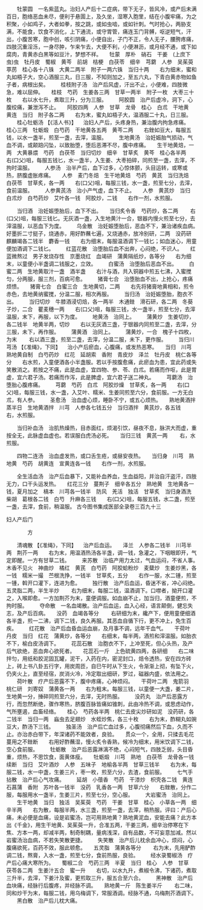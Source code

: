 <!-- { "loadSidebar": true } -->
　　牡蒙圆　一名紫蓝丸。治妇人产后十二症病，带下无子，皆风冷，或产后未满百日，胞络恶血未尽，便利于悬圊上，及久坐，湿寒入胞里，结在小腹牢痛，为之积聚，小如鸡子，大者如拳，按之跳，或如虫啮，或如针刺。气时抢心，两胁支满，不能食，饮食不消化，上下通流，或守胃管，痛连玉门背髆，呕逆短气，汗出，小腹苦寒，胞中创，咳引阴痛，小便自出，子门不正，令人无子，腰胯疼痛，四肢沉重淫泺，一身尽肿，乍来乍去，大便不利，小便淋沥，或月经不通，或下如腐肉，青黄赤白黑等如豆汁，梦想不祥。　　牡蒙　厚朴　硝石　干姜　(上庶下虫)虫　牡丹皮　蜀椒　黄芩　前胡　桔梗　白茯苓　细辛　芎藭　人参　吴茱萸　葶苈　桂心各十八铢　大黄二两半　附子一两六铢　当归十两　　右为细末，蜜和丸如梧子大，空心酒服三丸，日三服，不知则加之，至五六丸，下青白黄赤物如鱼子者，病根出矣。
　　桂枝附子汤　治产后风虚，汗出不止，小便难，四肢微急，难以屈伸。　　桂枝　芍药　生姜各三两　甘草一两半　附子一枚　大枣三十枚　　右以水七升，煮取三升，分为三服。
　　阿胶圆　治产后虚冷，洞下，心腹绞痛，兼泄泻不止。　　阿胶四两　人参　甘草　龙骨　桂心　白朮　干地黄　黄连　当归　附子各二两　　右为末，蜜丸如梧子大，温酒服二十丸，日三服。
　　桂心牡蛎汤 【《活人书》】 　治妇人产后，头疼身热，兼治腹内拘急疼痛。　　桂心三两　牡蛎煅　白芍药　干地黄各五两　黄芩二两　　右銼如豆大，每服五钱，以水一盏半，煎至一盏，去滓，温服。
　　生地黄汤　治妊娠胎气损动，气血不调，或颠踣闪坠，以致胎堕，堕后恶滞不尽，腹中疼痛。　　生干地黄焙，一两　大黄暴煨　芍药　白茯苓　当归切炒　细辛　甘草炙　黄芩　桂心各半两　　右(口父)咀，每服五钱匕，水一盏半，入生姜、大枣拍碎，同煎至一盏，去滓，不拘时温服。
　　人参汤　治半产后，血下过多，心惊体颤，头目运转，或寒或热，脐腹虚胀疼痛。　　人参　麦门冬焙　生干地黄焙　芍药　黄芪　当归洗焙　白茯苓　甘草炙，各一两　　右(口父)咀，每服三钱，水一盏，煎至七分，去滓，食前温服。
　　人参黄芪汤　治小产气虚，血下不止。　　人参　黄芪炒　当归　白朮炒　白芍药炒　艾叶各一钱　阿胶炒，二钱　　右作一剂，水煎服。

　　当归酒　治妊娠堕胎后，血下不出。　　当归炙令香　芍药炒，各二两
　　右(口父)咀，每服三钱匕。无灰酒一盏，入生地黄汁一合，银器内慢火煎至七分，去滓温服，以恶血下为度。
　　乌金散　治妊娠堕胎后，恶血不下，兼治诸疾血病。　　好墨折二寸挺子，烧通赤，用好酢蘸七遍，又烧通赤，放冷别研，二两　没药研　麒麟竭各二钱半　麝香一钱　　右为细末，每服温酒调下一钱匕；如血迷心，用童便加酒调下二钱匕。
　　红蓝花散　治堕胎后血不出奔，心闷绝，不识人。　　红蓝微熬过　男子发烧存性　京墨烧红　血竭研　蒲黄隔纸炒，各等分　　右为细末，以童便小半盏调二钱服之，立效。
　　白蜜汤　治堕胎后恶血不出。
　　白蜜二两　生地黄取汁一盏　酒半盏　　右汁与酒，共入铜器中煎五七沸，入蜜搅匀，分两服，服三剂，百病可愈。
　　猪膏七合　治堕胎血不出，上抢心，疼痛烦愦。　　猪膏七合　白蜜三合　生地黄切，二两　　右先将猪膏地黄相和，煎令赤色，去地黄纳蜜搅，分温二服，相次再服。
　　当归汤　治妊娠堕胎，胞衣不出。
　　当归切炒　牛膝酒浸切焙，各一两半　木通銼　滑石研，各二两　冬葵子炒，二合　瞿麦穗一两　　右(口父)咀，每服三钱，水一盏半，煎至七分，去滓温服，末下，再服，以下为度。
　　地黄汤　治同上。
　　蒲黄炒　生姜切炒，各二钱半　地黄半两，切炒　　右以无灰酒三盏，于银器内同煎至二盏，去滓，分三服，未下，再作服。
　　蒲黄酒　治同上。
　　蒲黄炒，一合　槐子十四枚，为末
　　右以酒三盏，煎至二盏，去滓，分温二服，未下，更作服。
　　当归川芎汤 【《准绳》，下同】 　治小产后瘀血，心腹痛，或发热恶寒。　　当归　川芎　熟地黄自制　白芍药炒　红花　延胡索　香附　青皮炒　泽兰　牡丹皮　桃仁各等分　　右水煎，入童便酒各小半盏服。若以手按腹愈痛，此瘀血为患，宜此药或失笑散消之。若按之不痛，此是血虚，宜四物、参、苓、白朮。若痛而作呕，此是胃虚，宜六君子汤。若痛而作泻，此是脾虚，宜六君子送二神丸。
　　芎藭汤　治堕胎心腹疼痛。
　　芎藭　芍药　白朮　阿胶炒燥　甘草炙，各一两　　右(口父)咀，每服三钱，水一盏，入艾叶、糯米、生姜同煎至六分，食前服。一方无白朮，有人参。
　　圣愈汤　治血虚心烦，睡卧不宁，或五心烦热。　　熟地黄酒拌蒸半日　生地黄酒拌　川芎　人参各七钱五分　当归酒拌　黄芪炒，各五钱　　右，水煎服。

　　当归补血汤　治肌热燥热，目赤面红，烦渴引饮，昼夜不息，脉洪大而虚，重按全无，此脉虚血虚也。若误服白虎汤必死。　　当归三钱　黄芪一两
　　右，水煎服。

　　四物二连汤　治血虚发热，或口舌生疮，或昼安夜热。　　当归身　川芎　熟地黄　芍药　胡黄连　宣黄连各一钱　　右作一剂，水煎服。

　　全生活血汤　治产后血暴下，又能补血养血，生血益阳，并治自汗盗汗，四肢无力，口干头运发热。　　红花三分　蔓荆子　细辛各五分　熟地黄　生地黄各一钱，夏月加之　槁本　川芎各一钱半　防风　羌活　独活　甘草炙　当归身酒洗　柴胡　葛根各二钱　白芍　升麻各三钱　　右(口父)咀，每服五钱，水二盏，煎至一盏，去滓，食前，稍温服。
古今图书集成医部全录卷三百九十三

妇人产后门

　　　　方

　　清魂散 【《准绳》，下同】 　治产后血运。　　泽兰　人参各二钱半　川芎半两　荆芥一两　　右为末，用温酒热汤各半盏，调一钱，急灌之，下咽眼即开，气定即醒。一方有甘草二钱。
　　来苏散　治临产用力太过，气血运闷，不省人事。　　木香不见火　神曲炒　橘红　黄芪　白芍药　阿胶蛤粉炒　麦糵炒　生姜炒黑，各一钱　糯米一撮　苎根洗挣，一钱半　甘草炙，五分　　右作一服，水二锺，煎至一锺，斡开口灌下，连进为愈。
　　独行散　治产后血运，昏迷不省，冲心闷绝。　　五灵脂二两，半生半炒
　　右为细末，每服二钱，温酒调下。口噤者，拗开口灌之，入喉即愈。一方加荆芥为末，童便调服。如血崩不止，加当归，酒童便煎，不拘时服。
　　夺命散　一名血竭散。治产后血运，血入心经，语言颠倒，健忘失志，及产后百病。　　没药　血竭各等分
　　右研细为末，纔产下，便用童便细酒各半盏，煎一二沸，调下二钱，良久再服。其恶血自循下行，更不冲上，免生百疾。
　　红花散　治产后血昏血运血崩，及月事不调，远年干血气。　　干荷叶　丹皮　当归　红花　蒲黄炒，各等分　　右细末，每半两，酒煎和滓温服。如胎衣不下，榆白皮汤调下。
　　花蕊石散　治胞衣不下，上冲至死，但心头热，及产后气欲绝，恶血奔心欲死者。　　花蕊石一斤　上色硫黄四两，各研细　　右二味拌匀，用纸和胶泥固瓦罐，泥干，入药在内，密泥封口，焙令透热，安在四方砖上，砖上书八卦五行字，用炭周匝，自巳午时从下生火，令渐渐上彻，有坠下火，仍夹火上，直至经宿，炭消火冷，冷定取出细研，罗过，磁器内盛，依法用之。
　　荷叶散　疗产后恶露不下，腹中疼痛，心神烦闷。　　干荷叶二两　鬼箭羽　桃仁研　刘寄奴　蒲黄各一两　　右为粗末。每服三钱，以童便一大盏，姜二片，生地黄一分，捶碎同煎至六分，去滓，无时热服。
　　没药丸　治产后恶露方行，而忽然断绝，骤作寒热，脐腹百脉皆痛如锥刺，此由冷热不调，或思虑动作，气所壅遏，血畜经络。　　桂心　芍药各半两　桃仁去皮尖炒研如泥　没药研，各二钱半　当归一两　蝱虫去足翅炒　水蛭炒焦，各三十枚　　右为末，酢糊丸如豌豆大，酢汤下三钱。
　　独圣汤　治产后亡血过多，心腹彻痛然后下血，久而不止。亦治赤白带下，年深诸药不能效者，良验。　　贯众一个，全用，只揉去毛花蔓用之不銼断　　右用好酢蘸湿，慢火炙令香熟，候冷为细末，用米饮调下二钱，空心食前服。
　　牡蛎散　治产后恶露淋漓不绝，心闷短气，四肢乏弱，头目昏重，烦热，不思饮食，面黄体瘦。　　牡蛎煅　川芎　熟地　白茯苓　龙骨各一钱　续断　当归　艾叶酒炒　人参　五味子　地榆各半两　甘草三钱半　　右为末，每服二钱，水一中盏，生姜三片，枣一枚，煎至六分，去渣，食前服。
　　七气手拈散　治产后心气攻痛。
　　延胡　小蘹香　芍药　干漆炒　枳壳各二钱　黄连　石菖蒲　香附　苏叶各一钱半　没药　乳香各一两　甘草六分　　右銼散，分作二服，每服用水一盏半，生姜三片，煎至七分，空心服。
　　大岩蜜汤　治同上。
　　生干地黄　当归　独活　吴茱萸　芍药　干姜　甘草　桂心　小草各一两　细辛半两　　右为散，每服半两，水三盏，煎至一盏，去滓，稍热服。评曰：产后心痛，未必便是血痛，设是岩蜜汤，岂可用熟地黄？熟地黄泥血，安能去痛？此方本出《千金》，用生干地黄、吴茱萸一升，合准五两，干姜三两，细辛治停寒在下焦、方本一两，却减半两，制奇制耦，量病浅深，自有品数，不可妄意加减。然以岩蜜汤治血病，不若失笑散更捷。
　　失笑散　治产后儿枕余血冲心，烦闷，心腹痛欲死，百药不效，服此顿愈。　　五灵脂　蒲黄各等分
　　右为末，先用酽酢调二钱，熬膏，入水一盏，煎至七分，食前热服，良验。
　　经水录蜀椒汤　疗产后心痛大寒所为。　　蜀椒二合　芍药三两　半夏　当归　桂心　人参　甘草　茯苓各二两　生姜汁五合　蜜一升　　右切，以水九升，煮椒令沸，下诸药，煮取三升半，去滓，下姜汁及蜜，更煎取三升，服五合至六合。
　　黑神散　治产后血块痛，经脉行后腹疼，并经脉不调。　　熟地黄一斤　陈生姜半斤
　　右二味，同和炒干为末，每服二钱，用乌梅调下，常服酒调。经脉不通，乌梅荆芥酒调下。
　　黑白散　治产后儿枕大痛。
